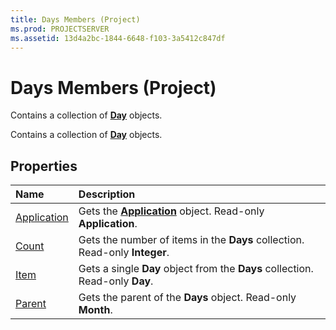 ```yaml
---
title: Days Members (Project)
ms.prod: PROJECTSERVER
ms.assetid: 13d4a2bc-1844-6648-f103-3a5412c847df
---
```



# Days Members (Project)
Contains a collection of  **[Day](day-object-project.md)** objects.

Contains a collection of  **[Day](day-object-project.md)** objects.


## Properties



|**Name**|**Description**|
|:-----|:-----|
|[Application](days-application-property-project.md)|Gets the  **[Application](application-object-project.md)** object. Read-only **Application**.|
|[Count](days-count-property-project.md)|Gets the number of items in the  **Days** collection. Read-only **Integer**.|
|[Item](days-item-property-project.md)|Gets a single  **Day** object from the **Days** collection. Read-only **Day**.|
|[Parent](days-parent-property-project.md)|Gets the parent of the  **Days** object. Read-only **Month**.|

